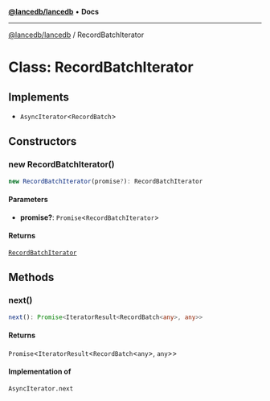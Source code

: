 [**@lancedb/lancedb**](../README.md) • **Docs**
***
[@lancedb/lancedb](../globals.md) / RecordBatchIterator
# Class: RecordBatchIterator
## Implements
- `AsyncIterator`&lt;`RecordBatch`&gt;
## Constructors
### new RecordBatchIterator()
```ts
new RecordBatchIterator(promise?): RecordBatchIterator
```
#### Parameters
* **promise?**: `Promise`&lt;`RecordBatchIterator`&gt;
#### Returns
[`RecordBatchIterator`](RecordBatchIterator.md)
## Methods
### next()
```ts
next(): Promise<IteratorResult<RecordBatch<any>, any>>
```
#### Returns
`Promise`&lt;`IteratorResult`&lt;`RecordBatch`&lt;`any`&gt;, `any`&gt;&gt;
#### Implementation of
`AsyncIterator.next`
